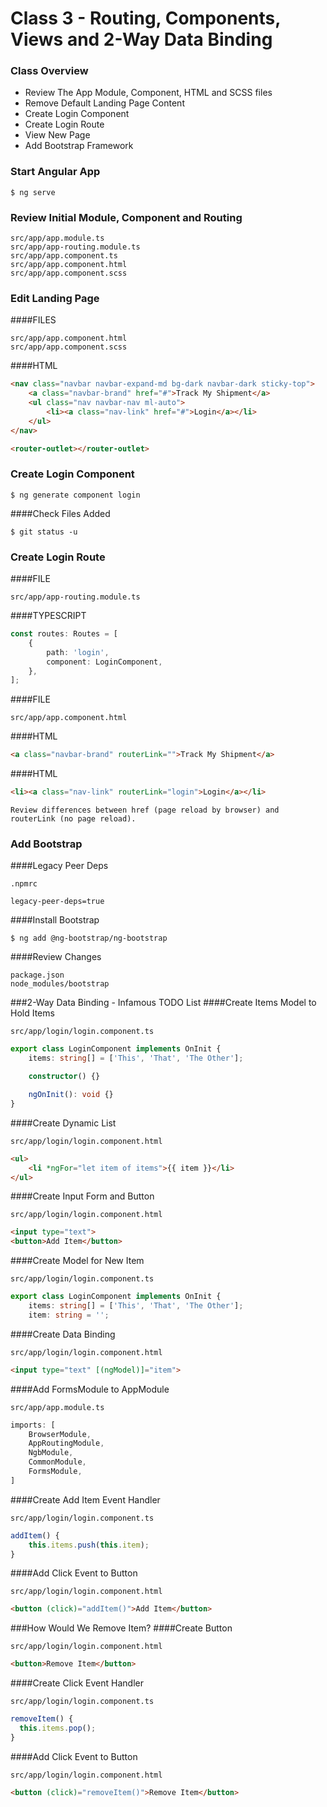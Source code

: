# Class 3 - Routing, Components, Views and 2-Way Data Binding

### Class Overview
- Review The App Module, Component, HTML and SCSS files
- Remove Default Landing Page Content
- Create Login Component
- Create Login Route
- View New Page
- Add Bootstrap Framework

### Start Angular App
```shell
$ ng serve
```

### Review Initial Module, Component and Routing
```shell
src/app/app.module.ts
src/app/app-routing.module.ts
src/app/app.component.ts
src/app/app.component.html
src/app/app.component.scss
```

### Edit Landing Page
####FILES
```shell
src/app/app.component.html
src/app/app.component.scss
```
####HTML
```html
<nav class="navbar navbar-expand-md bg-dark navbar-dark sticky-top">
    <a class="navbar-brand" href="#">Track My Shipment</a>
    <ul class="nav navbar-nav ml-auto">
        <li><a class="nav-link" href="#">Login</a></li>
    </ul>
</nav>

<router-outlet></router-outlet>
```

### Create Login Component
```shell
$ ng generate component login
```
####Check Files Added
```shell
$ git status -u
```

### Create Login Route

####FILE
```shell
src/app/app-routing.module.ts
```
####TYPESCRIPT
```typescript
const routes: Routes = [
    {
        path: 'login',
        component: LoginComponent,
    },
];
```

####FILE
```shell
src/app/app.component.html
```
####HTML
```html
<a class="navbar-brand" routerLink="">Track My Shipment</a>
```
####HTML
```html
<li><a class="nav-link" routerLink="login">Login</a></li>
```

```shell
Review differences between href (page reload by browser) and routerLink (no page reload).
```

### Add Bootstrap
####Legacy Peer Deps
```shell
.npmrc
```
```shell
legacy-peer-deps=true
```
####Install Bootstrap
```shell
$ ng add @ng-bootstrap/ng-bootstrap
```
####Review Changes
```shell
package.json
node_modules/bootstrap
```

###2-Way Data Binding - Infamous TODO List
####Create Items Model to Hold Items
```shell
src/app/login/login.component.ts
```
```typescript
export class LoginComponent implements OnInit {
    items: string[] = ['This', 'That', 'The Other'];

    constructor() {}

    ngOnInit(): void {}
}
```

####Create Dynamic List
```shell
src/app/login/login.component.html
```
```html
<ul>
    <li *ngFor="let item of items">{{ item }}</li>
</ul>
```

####Create Input Form and Button
```shell
src/app/login/login.component.html
```
```html
<input type="text">
<button>Add Item</button>
```

####Create Model for New Item
```shell
src/app/login/login.component.ts
```
```typescript
export class LoginComponent implements OnInit {
    items: string[] = ['This', 'That', 'The Other'];
    item: string = '';
```

####Create Data Binding
```shell
src/app/login/login.component.html
```
```html
<input type="text" [(ngModel)]="item">
```

####Add FormsModule to AppModule
```shell
src/app/app.module.ts
```
```typescript
imports: [
    BrowserModule,
    AppRoutingModule,
    NgbModule,
    CommonModule,
    FormsModule,
]
```

####Create Add Item Event Handler
```shell
src/app/login/login.component.ts
```
```typescript
addItem() {
    this.items.push(this.item);
}
```

####Add Click Event to Button
```shell
src/app/login/login.component.html
```
```html
<button (click)="addItem()">Add Item</button>
```

###How Would We Remove Item?
####Create Button
```shell
src/app/login/login.component.html
```
```html
<button>Remove Item</button>
```

####Create Click Event Handler
```shell
src/app/login/login.component.ts
```
```typescript
removeItem() {
  this.items.pop();
}
```

####Add Click Event to Button
```shell
src/app/login/login.component.html
```
```html
<button (click)="removeItem()">Remove Item</button>
```
